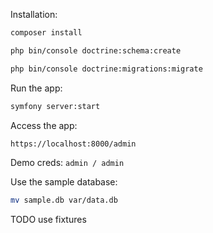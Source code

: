 Installation:
```bash
composer install
```

```bash
php bin/console doctrine:schema:create
```

```bash
php bin/console doctrine:migrations:migrate
```

Run the app:
```bash
symfony server:start
```

Access the app:
```bash
https://localhost:8000/admin
```
Demo creds: `admin / admin`

Use the sample database:
```bash
mv sample.db var/data.db
```
TODO use fixtures